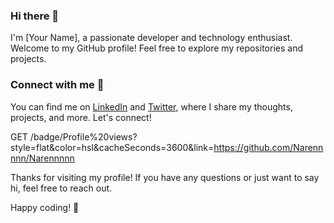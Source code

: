 ### Hi there 👋

I'm [Your Name], a passionate developer and technology enthusiast. Welcome to my GitHub profile! Feel free to explore my repositories and projects.

### Connect with me 💬
You can find me on [LinkedIn](https://www.linkedin.com/in/narendra-maurya-01/) and [Twitter](https://twitter.com/devNarendraa), where I share my thoughts, projects, and more. Let's connect!

GET /badge/Profile%20views?style=flat&color=hsl&cacheSeconds=3600&link=https://github.com/Narennnnn/Narennnnn


Thanks for visiting my profile! If you have any questions or just want to say hi, feel free to reach out.

Happy coding! 🚀
